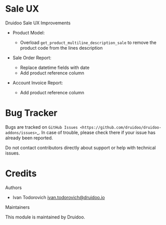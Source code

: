 
Sale UX
=======

Druidoo Sale UX Improvements

- Product Model:
    - Overload `get_product_multiline_description_sale` to remove
    the product code from the lines description

- Sale Order Report:
    - Replace datetime fields with date
    - Add product reference column

- Account Invoice Report:
    - Add product reference column


Bug Tracker
===========

Bugs are tracked on `GitHub Issues <https://github.com/druidoo/druidoo-addons/issues>`_.
In case of trouble, please check there if your issue has already been reported.

Do not contact contributors directly about support or help with technical issues.

Credits
=======

Authors

* Ivan Todorovich <ivan.todorovich@druidoo.io>


Maintainers

This module is maintained by Druidoo.
